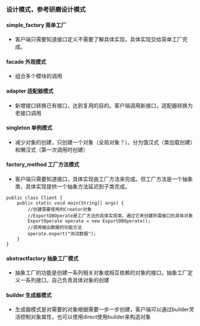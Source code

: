 ### 设计模式，参考研磨设计模式
#### simple_factory 简单工厂
* 客户端只需要知道接口定义不需要了解具体实现，具体实现交给简单工厂完成。
#### facade 外观模式
* 组合多个模块的调用
#### adapter 适配器模式
* 新增接口转换已有接口，达到复用的目的。客户端调用新接口，适配器转换为老接口调用
#### singleton 单例模式
* 减少对象的创建，只创建一个对象（全局对象？）。分为饿汉式（类加载创建）和懒汉式（第一次调用时创建）
#### factory_method 工厂方法模式
* 客户端只需要知道接口，具体实现由工厂方法来完成。但工厂方法是一个抽象类，具体实现提供一个抽象方法延迟到子类完成。
```$xslt
public class Client {
    public static void main(String[] args) {
        //创建需要使用的Creator对象
        //ExportDBOperate是工厂方法的具体实现类，通过它来创建所需接口的具体对象
        ExportOperate operate = new ExportDBOperate();
        //调用输出数据的功能方法
        operate.export("测试数据");
    }
}
```
#### abstractfactory 抽象工厂模式
* 抽象工厂的功能是创建一系列相关对象或相互依赖的对象的接口，抽象工厂定义一系列接口，自己负责具体对象的创建

#### builder 生成器模式
* 生成器模式是对需要的对象根据需要一步一步创建，客户端可以通过builder灵活控制对象属性，也可以使用direct使用builder来构造对象